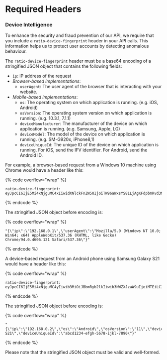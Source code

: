 # Required Headers

### Device Intelligence

To enhance the security and fraud prevention of our API, we require that you include a `ratio-device-fingerprint` header in your API calls. This information helps us to protect user accounts by detecting anomalous behaviour.

The `ratio-device-fingerprint` header must be a base64 encoding of a stringified JSON object that contains the following fields:

* `ip`: IP address of the request
* _Browser-based implementations_:
  * `userAgent`: The user agent of the browser that is interacting with your website.
* _Mobile-based implementations_:
  * `os`: The operating system on which application is running. (e.g. iOS, Android)
  * `osVersion`: The operating system version on which application is running. (e.g. 10.3.1, 7.1.1)
  * `deviceManufacturer`: The manufacturer of the device on which application is running. (e.g. Samsung, Apple, LG)
  * `deviceModel`: The model of the device on which application is running. (e.g. SM-G920x, iPhone8,1)
  * `deviceUniqueId`: The unique ID of the device on which application is running. For iOS, send the IFV identifier. For Android, send the Android ID.

For example, a browser-based request from a Windows 10 machine using Chrome would have a header like this:

{% code overflow="wrap" %}
```
ratio-device-fingerprint: eyJpcCI6IjE5Mi4xNjguMC4xIiwidXNlckFnZW50IjoiTW96aWxsYS81LjAgKFdpbmRvd3MgTlQgMTAuMDsgV2luNjQ7IHg2NCkgQXBwbGVXZWJLaXQvNTM3LjM2IChLSFRNTCwgbGlrZSBHZWNrbykgQ2hyb21lLzk0LjAuNDYwNi4xMjEgU2FmYXJpLzUzNy4zNiJ9
```
{% endcode %}

The stringified JSON object before encoding is:

{% code overflow="wrap" %}
```
"{\"ip\":\"192.168.0.1\",\"userAgent\":\"Mozilla/5.0 (Windows NT 10.0; Win64; x64) AppleWebKit/537.36 (KHTML, like Gecko) Chrome/94.0.4606.121 Safari/537.36\"}"
```
{% endcode %}

A device-based request from an Android phone using Samsung Galaxy S21 would have a header like this:

{% code overflow="wrap" %}
```
ratio-device-fingerprint: eyJpcCI6IjE5Mi4xNjguMC4yIiwib3MiOiJBbmRyb2lkIiwib3NWZXJzaW9uIjoiMTEiLCJkZXZpY2VNYW51ZmFjdHVyZXIiOiJTYW1zdW5nIiwiZGV2aWNlTW9kZWwiOiJHYWxheHkgUzIxIiwiZGV2aWNlVW5pcXVlSWQiOiJhYmNkMTIzNC1lZmdoLTU2NzgtaWprbC03ODkwIn0=
```
{% endcode %}

The stringified JSON object before encoding is:

{% code overflow="wrap" %}
```
"{\"ip\":\"192.168.0.2\",\"os\":\"Android\",\"osVersion\":\"11\",\"deviceManufacturer\":\"Samsung\",\"deviceModel\":\"Galaxy S21\",\"deviceUniqueId\":\"abcd1234-efgh-5678-ijkl-7890\"}"
```
{% endcode %}

Please note that the stringified JSON object must be valid and well-formed.
